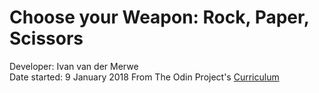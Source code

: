 <h1>Choose your Weapon: Rock, Paper, Scissors</h1>

Developer: Ivan van der Merwe <br>
Date started: 9 January 2018
From The Odin Project's <a href="http://www.theodinproject.com">Curriculum</a>
